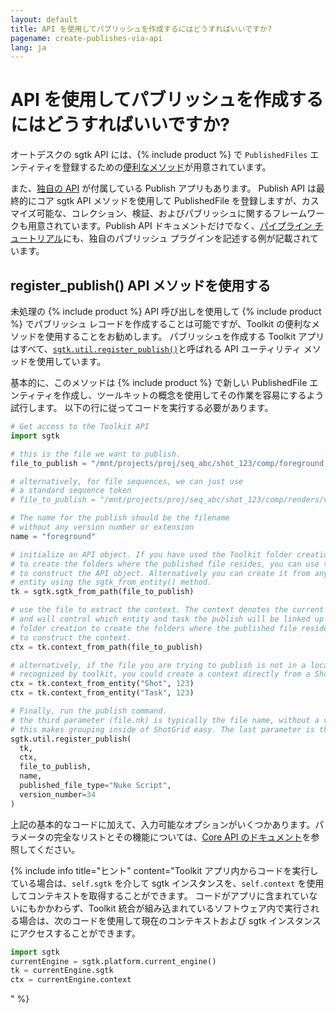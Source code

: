```yaml
---
layout: default
title: API を使用してパブリッシュを作成するにはどうすればいいですか?
pagename: create-publishes-via-api
lang: ja
---
```


# API を使用してパブリッシュを作成するにはどうすればいいですか?

オートデスクの sgtk API には、{% include product %} で `PublishedFiles` エンティティを登録するための[便利なメソッド](https://developer.shotgridsoftware.com/tk-core/utils.html#sgtk.util.register_publish)が用意されています。

また、[独自の API](https://developer.shotgridsoftware.com/tk-multi-publish2/) が付属している Publish アプリもあります。
Publish API は最終的にコア sgtk API メソッドを使用して PublishedFile を登録しますが、カスマイズ可能な、コレクション、検証、およびパブリッシュに関するフレームワークも用意されています。Publish API ドキュメントだけでなく、[パイプライン チュートリアル](https://developer.shotgridsoftware.com/ja/cb8926fc/)にも、独自のパブリッシュ プラグインを記述する例が記載されています。

## register_publish() API メソッドを使用する
未処理の {% include product %} API 呼び出しを使用して {% include product %} でパブリッシュ レコードを作成することは可能ですが、Toolkit の便利なメソッドを使用することをお勧めします。
パブリッシュを作成する Toolkit アプリはすべて、[`sgtk.util.register_publish()`](https://developer.shotgridsoftware.com/tk-core/utils.html#sgtk.util.register_publish)と呼ばれる API ユーティリティ メソッドを使用しています。

基本的に、このメソッドは {% include product %} で新しい PublishedFile エンティティを作成し、ツールキットの概念を使用してその作業を容易にするよう試行します。 以下の行に従ってコードを実行する必要があります。

```python
# Get access to the Toolkit API
import sgtk

# this is the file we want to publish.
file_to_publish = "/mnt/projects/proj/seq_abc/shot_123/comp/foreground.v034.nk"

# alternatively, for file sequences, we can just use
# a standard sequence token
# file_to_publish = "/mnt/projects/proj/seq_abc/shot_123/comp/renders/v034/foreground.%04d.exr"

# The name for the publish should be the filename
# without any version number or extension
name = "foreground"

# initialize an API object. If you have used the Toolkit folder creation
# to create the folders where the published file resides, you can use this path
# to construct the API object. Alternatively you can create it from any ShotGrid
# entity using the sgtk_from_entity() method.
tk = sgtk.sgtk_from_path(file_to_publish)

# use the file to extract the context. The context denotes the current work area in Toolkit
# and will control which entity and task the publish will be linked up to. If you have used the Toolkit
# folder creation to create the folders where the published file resides, you can use this path
# to construct the context.
ctx = tk.context_from_path(file_to_publish)

# alternatively, if the file you are trying to publish is not in a location that is
# recognized by toolkit, you could create a context directly from a ShotGrid entity instead:
ctx = tk.context_from_entity("Shot", 123)
ctx = tk.context_from_entity("Task", 123)

# Finally, run the publish command.
# the third parameter (file.nk) is typically the file name, without a version number.
# this makes grouping inside of ShotGrid easy. The last parameter is the version number.
sgtk.util.register_publish(
  tk,
  ctx,
  file_to_publish,
  name,
  published_file_type="Nuke Script",
  version_number=34
)
```

上記の基本的なコードに加えて、入力可能なオプションがいくつかあります。パラメータの完全なリストとその機能については、[Core API のドキュメント](https://developer.shotgridsoftware.com/tk-core/utils.html#sgtk.util.register_publish)を参照してください。

{% include info title="ヒント" content="Toolkit アプリ内からコードを実行している場合は、`self.sgtk` を介して sgtk インスタンスを、`self.context` を使用してコンテキストを取得することができます。
コードがアプリに含まれていないにもかかわらず、Toolkit 統合が組み込まれているソフトウェア内で実行される場合は、次のコードを使用して現在のコンテキストおよび sgtk インスタンスにアクセスすることができます。

```python
import sgtk
currentEngine = sgtk.platform.current_engine()
tk = currentEngine.sgtk
ctx = currentEngine.context
```
" %}